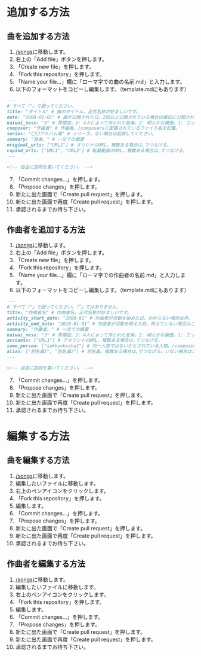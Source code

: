 # 追加する方法

## 曲を追加する方法

1. [/songs](https://github.com/whole-4-4-rest/kaiwai-list/tree/main/static/content/songs)に移動します。
2. 右上の「Add file」ボタンを押します。
3. 「Create new file」を押します。
4. 「Fork this repository」を押します。
5. 「Name your file...」欄に「ローマ字での曲の名前.md」と入力します。
6. 以下のフォーマットをコピーし編集します。（template.mdにもあります）
```markdown
---
# すべて「"」で囲ってください。
title: "タイトル" # 曲のタイトル。正式名称が好ましいです。
date: "2000-01-01" # 曲が公開された日。2回以上公開されている場合は最初に公開された日。
kaiwai_ness: "3" # 界隈度。3: 4人によって作られた音楽。2: 明らかな模倣。1: エッセンスを感じられるもの。
composer: "作曲者" # 作曲者。/composersに配置されているファイル名を記載。
series: "〇〇アルバム等" # シリーズ。ない場合は削除してください。
summary: "音楽。" # 一文での概要
original_urls: ["URL1"] # オリジナルURL。複数ある場合は,でつなげる。
copied_urls: ["URL1", "URL2"] # 転載動画のURL。複数ある場合は,でつなげる。
---

<!-- 自由に説明を書いてください。 -->
```
7. 「Commit changes...」を押します。
8. 「Propose changes」を押します。
9. 新たに出た画面で「Create pull request」を押します。
10. 新たに出た画面で再度「Create pull request」を押します。
11. 承認されるまでお待ち下さい。

## 作曲者を追加する方法

1. [/songs](https://github.com/whole-4-4-rest/kaiwai-list/tree/main/static/content/composers)に移動します。
2. 右上の「Add file」ボタンを押します。
3. 「Create new file」を押します。
4. 「Fork this repository」を押します。
5. 「Name your file...」欄に「ローマ字での作曲者の名前.md」と入力します。
6. 以下のフォーマットをコピーし編集します。（template.mdにもあります）
```markdown
---
# すべて「"」で囲ってください。「”」ではありません。
title: "作曲者名" # 作曲者名。正式名称が好ましいです。
activity_start_date: "2000-01" # 作曲者が活動を始めた日。わからない場合は月。
activity_end_date: "2010-01-01" # 作曲者が活動を終えた日。終えていない場合はこの行ごと消してください。
summary: "作曲者。" # 一文での概要
kaiwai_ness: "3" # 界隈度。3: 4人によって作られた音楽。2: 明らかな模倣。1: エッセンスを感じられるもの。
accounts: ["URL1"] # アカウントのURL。複数ある場合は,でつなげる。
same_person: ["sakkyokusha1"] # 同一人物ではないかとされている人物。/composersに配置されているファイル名を記載。複数ある場合は,でつなげる。いない場合はこの行ごと消してください。
alias: ["別名義1", "別名義2"] # 別名義。複数ある場合は,でつなげる。いない場合はこの行ごと消してください。
---

<!-- 自由に説明を書いてください。 -->
```
7. 「Commit changes...」を押します。
8. 「Propose changes」を押します。
9. 新たに出た画面で「Create pull request」を押します。
10. 新たに出た画面で再度「Create pull request」を押します。
11. 承認されるまでお待ち下さい。

# 編集する方法

## 曲を編集する方法

1. [/songs](https://github.com/whole-4-4-rest/kaiwai-list/tree/main/static/content/songs)に移動します。
2. 編集したいファイルに移動します。
3. 右上のペンアイコンをクリックします。
4. 「Fork this repository」を押します。
5. 編集します。
6. 「Commit changes...」を押します。
7. 「Propose changes」を押します。
8. 新たに出た画面で「Create pull request」を押します。
9. 新たに出た画面で再度「Create pull request」を押します。
10. 承認されるまでお待ち下さい。

## 作曲者を編集する方法

1. [/songs](https://github.com/whole-4-4-rest/kaiwai-list/tree/main/static/content/composers)に移動します。
2. 編集したいファイルに移動します。
3. 右上のペンアイコンをクリックします。
4. 「Fork this repository」を押します。
5. 編集します。
6. 「Commit changes...」を押します。
7. 「Propose changes」を押します。
8. 新たに出た画面で「Create pull request」を押します。
9. 新たに出た画面で再度「Create pull request」を押します。
10. 承認されるまでお待ち下さい。